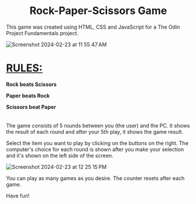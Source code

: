 <h1 align=center>Rock-Paper-Scissors Game</h1>

This game was created using HTML, CSS and JavaScript for a The Odin Project Fundamentals project.

![Screenshot 2024-02-23 at 11 55 47 AM](https://github.com/luluvillegas/rock-paper-scissors/assets/28613689/cf5e1d5d-43fb-40a1-8455-3ff80c5a4d63)

# <ins>RULES:</ins>

**Rock beats Scissors**

**Paper beats Rock**

**Scissors beat Paper**
<br/><br/><br/>
The game consists of 5 rounds between you (the user) and the PC. It shows the result of each round and after your 5th play, it shows the game result.

Select the item you want to play by clicking on the buttons on the right. The computer's choice for each round is shown after you make your selection and it's shown on the left side of the screen.

![Screenshot 2024-02-23 at 12 25 15 PM](https://github.com/luluvillegas/rock-paper-scissors/assets/28613689/0881dbc4-e449-424e-a364-05dfeb30fa56)

You can play as many games as you desire. The counter resets after each game.

Have fun!
